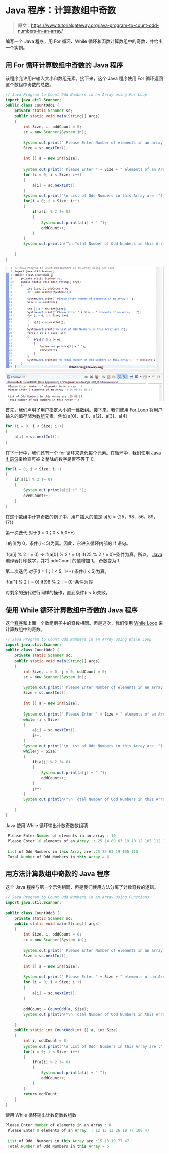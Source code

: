 # Java 程序：计算数组中奇数

> 原文：<https://www.tutorialgateway.org/java-program-to-count-odd-numbers-in-an-array/>

编写一个 Java 程序，用 For 循环、While 循环和函数计算数组中的奇数，并给出一个实例。

## 用 For 循环计算数组中奇数的 Java 程序

该程序允许用户输入大小和数组元素。接下来，这个 Java 程序使用 For 循环返回这个数组中奇数的总数。

```java
// Java Program to Count Odd Numbers in an Array using For Loop
import java.util.Scanner;
public class CountOdd1 {
	private static Scanner sc;
	public static void main(String[] args) 
	{
		int Size, i, oddCount = 0;
		sc = new Scanner(System.in);

		System.out.print(" Please Enter Number of elements in an array : ");
		Size = sc.nextInt();	

		int [] a = new int[Size];

		System.out.print(" Please Enter " + Size + " elements of an Array  : ");
		for (i = 0; i < Size; i++)
		{
			a[i] = sc.nextInt();
		}   
		System.out.print("\n List of Odd Numbers in this Array are :");
		for(i = 0; i < Size; i++)
		{
			if(a[i] % 2 != 0)
			{
				System.out.print(a[i] + " ");
				oddCount++;
			}
		}
		System.out.println("\n Total Number of Odd Numbers in this Array = " + oddCount);

	}
}
```

![Java Program to Count Odd Numbers in an Array 1](img/8bfefdab520de6a59d84af3c4410aa21.png)

首先，我们声明了用户指定大小的一维数组。接下来，我们使用 [For Loop](https://www.tutorialgateway.org/java-for-loop/) 将用户输入的值存储为[数组](https://www.tutorialgateway.org/java-array/)元素，例如 a[0]、a[1]、a[2]、a[3]、a[4]

```java
for (i = 0; i < Size; i++)
{
	a[i] = sc.nextInt();
}
```

在下一行中，我们还有一个 for 循环来迭代每个元素。在循环中，我们使用 [Java If 语句](https://www.tutorialgateway.org/java-if-statement/)来检查可被 2 整除的数字是否不等于 0。

```java
for(i = 0; i < Size; i++)
{
	if(a[i] % 2 != 0)
	{
		System.out.print(a[i] +" ");
		evenCount++;
	}
}
```

在这个数组中计算奇数的例子中，用户插入的值是 a[5] = {25，98，56，89，17}}

第一次迭代:对于(I = 0；0 < 5;0++)

I 的值为 0，条件(i < 5)为真。因此，它进入循环内部的 If 语句。

if(a[i] % 2！= 0) => if(a[0] % 2！= 0)
if(25 % 2！= 0)–条件为真。所以， [Java](https://www.tutorialgateway.org/java-tutorial/) 编译器打印数字，并将 oddCount 的值增加 1。
奇数变为 1

第二次迭代:对于(I = 1；1 < 5; 1++)
条件(i < 5)为真。

if(a[1] % 2！= 0)
if(98 % 2！= 0)–条件为假

对剩余的迭代进行同样的操作，直到条件(i < 5)失败。

## 使用 While 循环计算数组中奇数的 Java 程序

这个[程序](https://www.tutorialgateway.org/learn-java-programs/)和上面一个数组例子中的奇数相同。但是这次，我们使用 [While Loop](https://www.tutorialgateway.org/java-while-loop/) 来计算数组中的奇数。

```java
// Java Program to Count Odd Numbers in an Array using While Loop
import java.util.Scanner;
public class CountOdd2 {
	private static Scanner sc;
	public static void main(String[] args) 
	{
		int Size, i = 0, j = 0, oddCount = 0;
		sc = new Scanner(System.in);

		System.out.print(" Please Enter Number of elements in an array : ");
		Size = sc.nextInt();	

		int [] a = new int[Size];

		System.out.print(" Please Enter " + Size + " elements of an Array  : ");
		while (i < Size)
		{
			a[i] = sc.nextInt();
			i++;
		}   
		System.out.print("\n List of Odd Numbers in this Array are :");
		while(j < Size)
		{
			if(a[j] % 2 != 0)
			{
				System.out.print(a[j] + " ");
				oddCount++;
			}
			j++;
		}
		System.out.println("\n Total Number of Odd Numbers in this Array = " + oddCount);

	}
}
```

Java 使用 While 循环输出计数奇数数组项

```java
 Please Enter Number of elements in an array : 10
 Please Enter 10 elements of an Array  : 25 14 89 63 19 10 12 105 112 115

 List of Odd Numbers in this Array are :25 89 63 19 105 115 
 Total Number of Odd Numbers in this Array = 6
```

## 用方法计算数组中奇数的 Java 程序

这个 Java 程序与第一个示例相同，但是我们使用方法分离了计数奇数的逻辑。

```java
// Java Program to Count Odd Numbers in an Array using Functions
import java.util.Scanner;

public class CountOdd3 {
	private static Scanner sc;
	public static void main(String[] args) 
	{
		int Size, i, oddCount = 0;
		sc = new Scanner(System.in);

		System.out.print(" Please Enter Number of elements in an array : ");
		Size = sc.nextInt();	

		int [] a = new int[Size];

		System.out.print(" Please Enter " + Size + " elements of an Array  : ");
		for (i = 0; i < Size; i++)
		{
			a[i] = sc.nextInt();
		}   

		oddCount = CountOdd(a, Size);		
		System.out.println("\n Total Number of Odd Numbers in this Array = " + oddCount);

	}
	public static int CountOdd(int [] a, int Size)
	{
		int i, oddCount = 0;
		System.out.print("\n List of Odd  Numbers in this Array are :");  
		for(i = 0; i < Size; i++)
		{
			if(a[i] % 2 != 0)
			{
				System.out.print(a[i] + " ");
				oddCount++;
			}
		}
		return oddCount;
	}
}
```

使用 While 循环输出计数奇数数组数

```java
Please Enter Number of elements in an array : 8
 Please Enter 8 elements of an Array  : 12 15 13 26 19 77 100 47

 List of Odd  Numbers in this Array are :15 13 19 77 47  
 Total Number of Odd Numbers in this Array = 5
```